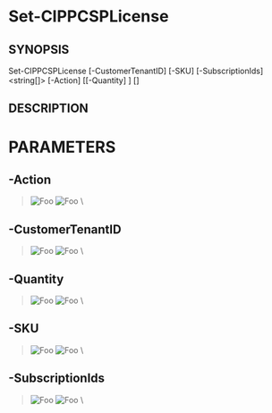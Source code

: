 # Set-CIPPCSPLicense
## SYNOPSIS

Set-CIPPCSPLicense [-CustomerTenantID] <string> [-SKU] <string> [-SubscriptionIds] <string[]> [-Action] <string> [[-Quantity] <int>] [<CommonParameters>]

## DESCRIPTION

# PARAMETERS

## **-Action**
> ![Foo](https://img.shields.io/badge/Type-string-Blue?) ![Foo](https://img.shields.io/badge/Mandatory-TRUE-Red?) \


  ## **-CustomerTenantID**
> ![Foo](https://img.shields.io/badge/Type-string-Blue?) ![Foo](https://img.shields.io/badge/Mandatory-TRUE-Red?) \


  ## **-Quantity**
> ![Foo](https://img.shields.io/badge/Type-int-Blue?) ![Foo](https://img.shields.io/badge/Mandatory-FALSE-Green?) \


  ## **-SKU**
> ![Foo](https://img.shields.io/badge/Type-string-Blue?) ![Foo](https://img.shields.io/badge/Mandatory-TRUE-Red?) \


  ## **-SubscriptionIds**
> ![Foo](https://img.shields.io/badge/Type-string[]-Blue?) ![Foo](https://img.shields.io/badge/Mandatory-TRUE-Red?) \


 
